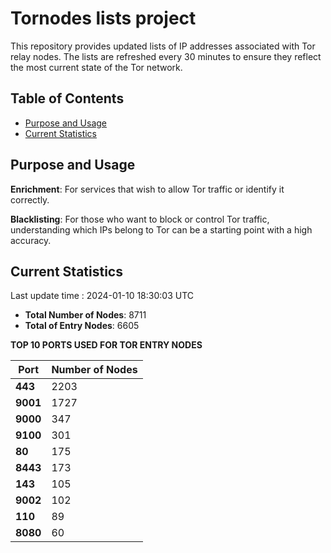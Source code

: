 # Tornodes lists project

This repository provides updated lists of IP addresses associated with Tor relay nodes. The lists are refreshed every 30 minutes to ensure they reflect the most current state of the Tor network.

## Table of Contents

- [Purpose and Usage](#purpose-and-usage)
- [Current Statistics](#current-statistics)


## Purpose and Usage

**Enrichment**: For services that wish to allow Tor traffic or identify it correctly.

**Blacklisting**: For those who want to block or control Tor traffic, understanding which IPs belong to Tor can be a starting point with a high accuracy.

## Current Statistics

Last update time : 2024-01-10 18:30:03 UTC

- **Total Number of Nodes**: 8711
- **Total of Entry Nodes**: 6605

**TOP 10 PORTS USED FOR TOR ENTRY NODES**

| **Port** | **Number of Nodes** |
|------|-----------------|
| **443**   | 2203  |
| **9001**   | 1727  |
| **9000**   | 347  |
| **9100**   | 301  |
| **80**   | 175  |
| **8443**   | 173  |
| **143**   | 105  |
| **9002**   | 102  |
| **110**   | 89  |
| **8080**   | 60  |

